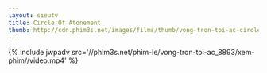 ```yaml
---
layout: sieutv
title: Circle Of Atonement
thumb: http://cdn.phim3s.net/images/films/thumb/vong-tron-toi-ac-circle-of-atonement-2015.jpg
---
```

{% include jwpadv src='//phim3s.net/phim-le/vong-tron-toi-ac_8893/xem-phim//video.mp4' %}